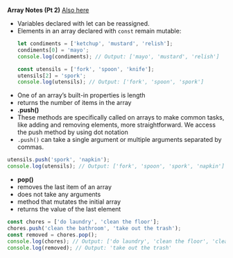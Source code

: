**Array Notes (Pt 2)**
[Also here](https://docs.google.com/document/d/1mzlV_QWwNgBnqEwoCjr57BNzGOdpTOduEf4wDik9hmo/edit?usp=sharing)


- Variables declared with let can be reassigned.
- Elements in an array declared with `const` remain mutable:
    ```javascript
    let condiments = ['ketchup', 'mustard', 'relish'];
    condiments[0] = 'mayo';
    console.log(condiments); // Output: ['mayo', 'mustard', 'relish']

    const utensils = ['fork', 'spoon', 'knife'];
    utensils[2] = 'spork';
    console.log(utensils); // Output: ['fork', 'spoon', 'spork']
    ```
- One of an array’s built-in properties is length
- returns the number of items in the array
- **.push()**
- These methods are specifically called on arrays to make common tasks, like adding and removing elements, more straightforward.
We access the push method by using dot notation
- `.push()` can take a single argument or multiple arguments separated by commas.
```javascript
utensils.push('spork', 'napkin');
console.log(utensils); // Output: ['fork', 'spoon', 'spork', 'napkin']
```
- **pop()**
- removes the last item of an array
- does not take any arguments
- method that mutates the initial array
- returns the value of the last element

```javascript
const chores = ['do laundry', 'clean the floor'];
chores.push('clean the bathroom', 'take out the trash');
const removed = chores.pop();
console.log(chores); // Output: ['do laundry', 'clean the floor', 'clean the bathroom']
console.log(removed); // Output: 'take out the trash'
```
